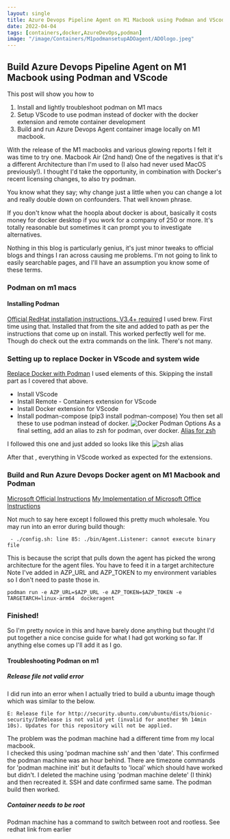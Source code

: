 ```yaml
---
layout: single
title: Azure Devops Pipeline Agent on M1 Macbook using Podman and VScode
date: 2022-04-04 
tags: [containers,docker,AzureDevOps,podman]
image: "/image/Containers/M1podmansetupADOagent/ADOlogo.jpeg"
---
```


## Build Azure Devops Pipeline Agent on M1 Macbook using Podman and VScode

This post will show you how to 

1. Install and lightly troubleshoot podman on M1 macs
2. Setup VScode to use podman instead of docker with the docker extension and remote container development
3. Build and run Azure Devops Agent container image locally on M1 macbook. 

With the release of the M1 macbooks and various glowing reports I felt it was time to try one. Macbook Air (2nd hand)
One of the negatives is that it's a different Architecture than I'm used to (I also had never used MacOS previously!).
I thought I'd take the opportunity, in combination with Docker's recent licensing changes, to also try podman.

You know what they say; why change just a little when you can change a lot and really double down on confounders. 
That well known phrase. 

If you don't know what the hoopla about docker is about, basically it costs money for docker desktop if you work for a company
of 250 or more. It's totally reasonable but sometimes it can prompt you to investigate alternatives. 

Nothing in this blog is particularly genius, it's just minor tweaks to official blogs and things I ran across causing me problems.
I'm not going to link to easily searchable pages, and I'll have an assumption you know some of these terms.


### Podman on m1 macs
#### Installing Podman
[Official RedHat installation instructions. V3.4+ required](https://podman.io/getting-started/installation#macos)
I used brew. First time using that. Installed that from the site and added to path as per the instructions that come up on install.
This worked perfectly well for me. Though do check out the extra commands on the link. There's not many.

### Setting up to replace Docker in VScode and system wide
[Replace Docker with Podman](https://blog.lifeishao.com/2021/12/30/replacing-docker-with-podman-for-your-vscode-devcontainers/)
I used elements of this. Skipping the install part as I covered that above.  
- Install VScode 
- Install Remote - Containers extension for VScode
- Install Docker extension for VScode
- Install podman-compose (pip3 install podman-compose)
You then set all these to use podman instead of docker. 
![Docker Podman Options](/image/Containers/M1podmansetupADOagent/vscodedockerpodman.png)
As a final setting, add an alias to zsh for podman, over docker. 
[Alias for zsh](https://linuxhint.com/configure-use-aliases-zsh/)

I followed this one and just added so looks like this
![zsh alias](/image/Containers/M1podmansetupADOagent/zshalias.png)

After that , everything in VScode worked as expected for the extensions. 



### Build and Run Azure Devops Docker agent on M1 Macbook and Podman
[Microsoft Official Instructions](https://docs.microsoft.com/en-us/azure/devops/pipelines/agents/docker?view=azure-devops)
[My Implementation of Microsoft Office Instructions](https://github.com/gabrielmccoll/AzureDevopsContainerAgent)

Not much to say here except I followed this pretty much wholesale.
You may run into an error during build though:

```
 - ./config.sh: line 85: ./bin/Agent.Listener: cannot execute binary file
 ```
This is because the script that pulls down the agent has picked the wrong architecture for the agent files.
You have to feed it in a target architecture
Note I've added in AZP_URL and AZP_TOKEN to my environment variables so I don't need to paste those in. 

```
podman run -e AZP_URL=$AZP_URL -e AZP_TOKEN=$AZP_TOKEN -e TARGETARCH=linux-arm64  dockeragent
```

### Finished!

So I'm pretty novice in this and have barely done anything but thought I'd put together a nice concise guide for what I had got working so far. If anything else comes up I'll add it as I go.


#### Troubleshooting Podman on m1

##### Release file not valid error
I did run into an error when I actually tried to build a ubuntu image though which was similar to the below. 

```
E: Release file for http://security.ubuntu.com/ubuntu/dists/bionic-security/InRelease is not valid yet (invalid for another 9h 14min 10s). Updates for this repository will not be applied.
```
The problem was the podman machine had a different time from my local macbook.  
I checked this using 'podman machine ssh' and then 'date'. This confirmed the podman machine was an hour behind.
There are timezone commands for 'podman machine init' but it defaults to 'local' which should have worked but didn't. 
I deleted the machine using 'podman machine delete' (I think) and then recreated it. SSH and date confirmed same same. 
The podman build then worked. 

##### Container needs to be root 
Podman machine has a command to switch between root and rootless.  See redhat link from earlier
